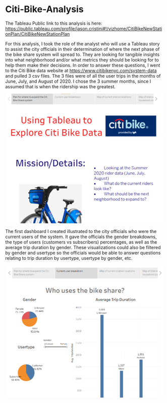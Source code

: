 # Citi-Bike-Analysis

The Tableau Public link to this analysis is here: https://public.tableau.com/profile/jason.cristini#!/vizhome/CitiBikeNewStationPlan/CitiBikeNewStationPlan

For this analysis, I took the role of the analyst who will use a Tableau story to assist the city officials in their determination of where the next phase of the bike share system will spread to. They are looking for tangible insights into what neighborhood and/or what metrics they should be looking for to help them make their decisions. In order to answer these questions, I went to the Citi Bike data website at https://www.citibikenyc.com/system-data and pulled 3 csv files. The 3 files were of all the user trips in the months of June, July, and August of 2020. I chose the 3 summer months, since I assumed that is when the ridership was the greatest. 

<img src="Images/cover.png" width=500>

The first dashboard I created illustrated to the city officials who were the current users of the system. It gave the officials the gender breakdowns, the type of users (customers vs subscribers) percentages, as well as the average trip duration by gender. These visualizations could also be filtered by gender and usertype so the officials would be able to answer questions relating to trip duration by usertype, usertype by gender, etc.

<img src="Images/demo.png" width=500>
